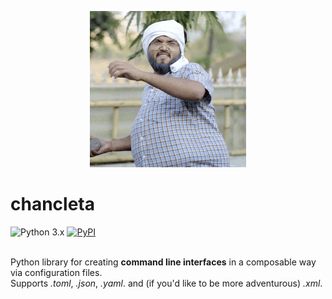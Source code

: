 <p align="center">
  <img src="https://github.com/kaliv0/chancleta/blob/main/assets/chancleta.gif?raw=true" width="250" alt="Chancleta Samurai">
</p>

# chancleta

![Python 3.x](https://img.shields.io/badge/python-3.11-blue?style=flat-square&logo=Python&logoColor=white)
[![PyPI](https://img.shields.io/pypi/v/chancleta.svg)](https://pypi.org/project/chancleta/)

<br>Python library for creating <b>command line interfaces</b> in a composable way via configuration files.
<br> Supports <i>.toml</i>, <i>.json</i>, <i>.yaml</i>. and (if you'd like to be more adventurous) <i>.xml</i>.
